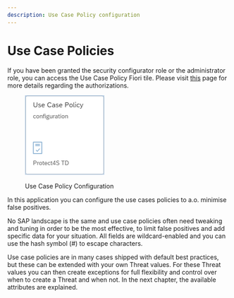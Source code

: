```yaml
---
description: Use Case Policy configuration
---
```


# Use Case Policies

If you have been granted the security configurator role or the administrator role, you can access the Use Case Policy Fiori tile. Please visit [this](../system-configuration-fiori-application/users-and-authorizations/authorizations.md) page for more details regarding the authorizations.

<figure><img src="../../.gitbook/assets/image (8) (3).png" alt=""><figcaption><p>Use Case Policy Configuration</p></figcaption></figure>

In this application you can configure the use cases policies to a.o. minimise false positives.&#x20;

No SAP landscape is the same and use case policies often need tweaking and tuning in order to be the most effective, to limit false positives and add specific data for your situation. All fields are wildcard-enabled and you can use the hash symbol (#) to escape characters.

Use case policies are in many cases shipped with default best practices, but these can be extended with your own Threat values. For these Threat values you can then create exceptions for full flexibility and control over when to create a Threat and when not. In the next chapter, the available attributes are explained.
